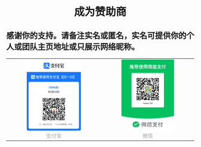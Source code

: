

<h1 align="center" style="margin:0;">成为赞助商</h1>

<script setup>
import Author from '@theme/components/Author.vue'
import AuthorGrop from '@theme/components/AuthorGrop.vue'
</script>

<AuthorGrop>
  <Author />
</AuthorGrop>

## 感谢你的支持。请备注实名或匿名，实名可提供你的个人或团队主页地址或只展示网络昵称。

<table rules="none" align="center">
	<tr>
		<td>
			<center>
				<img src="public/trends.jpg" width="60%" />
				<br/>
				<font color="AAAAAA">支付宝</font>
			</center>
		</td>
		<td>
			<center>
				<img src="public/wx.jpg" width="60%" />
				<br/>
				<font color="AAAAAA">微信</font>
			</center>
		</td>
	</tr>
</table>
